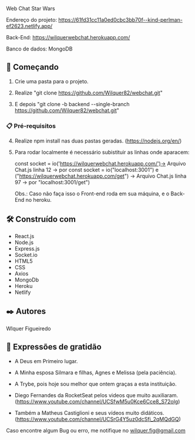 Web Chat Star Wars

Endereço do projeto: https://61fd31cc11a0ed0cbc3bb70f--kind-perlman-ef2623.netlify.app/

Back-End: https://wilquerwebchat.herokuapp.com/

Banco de dados: MongoDB

## 🚀 Começando

1.  Crie uma pasta para o projeto.

2. Realize "git clone https://github.com/Wilquer82/webchat.git"

3. E depois "git clone -b backend --single-branch https://github.com/Wilquer82/webchat.git"


### 📋 Pré-requisitos

4. Realize npm install nas duas pastas geradas. (https://nodejs.org/en/)

5. Para rodar localmente é necessário subistituir as linhas onde aparacem:

    const socket = io('https://wilquerwebchat.herokuapp.com/')-> Arquivo Chat.js linha 12 -> por const socket = io("localhost:3001")
    e
    ("https://wilquerwebchat.herokuapp.com/get") -> Arquivo Chat.js linha 97 -> por "localhost:3001/get")
    
    Obs.: Caso não faça isso o Front-end roda em sua máquina, e o Back-End no heroku.
    
## 🛠️ Construído com

- React.js
- Node.js
- Express.js
- Socket.io
- HTML5
- CSS
- Axios
- MongoDb
- Heroku
- Netlify

## ✒️ Autores

Wlquer Figueiredo

## 🎁 Expressões de gratidão

- A Deus em Primeiro lugar.

- A Minha esposa Silmara e filhas, Agnes e Melissa (pela paciência).

- A Trybe, pois hoje sou melhor que ontem graças a esta instituição.

-  Diego Fernandes da RocketSeat pelos videos que muito auxiliaram. (https://www.youtube.com/channel/UCSfwM5u0Kce6Cce8_S72olg)

-  Também a Matheus Castiglioni e seus vídeos muito didáticos. (https://www.youtube.com/channel/UCSrG4Y5uz0dcSfi_2qMQdGQ)


Caso encontre algum Bug ou erro, me notifique no wilquer.fig@gmail.com

